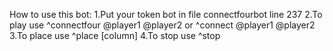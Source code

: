 How to use this bot:
1.Put your token bot in file connectfourbot line 237
2.To play use ^connectfour @player1 @player2 or ^connect @player1 @player2
3.To place use ^place [column]
4.To stop use ^stop